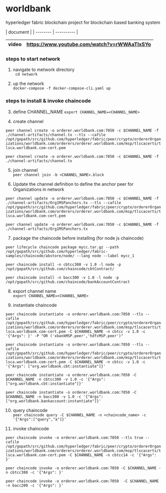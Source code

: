 # worldbank
hyperledger fabric blockchain project for blockchain based banking system

| document | 
| -------- | ---------- | 

| video | https://www.youtube.com/watch?v=rWWAaTIxSYo |
| ----- | ------------------------------------------- |

<explanation about project will be here>
 
 
 ### steps to start network
 1. navigate to metwork directory   
 ``` cd network```
 
 2. up the network   
 ``` docker-compose -f docker-compose-cli.yaml up ```


### steps to install & invoke chaincode

3. define CHANNEL_NAME
```export CHANNEL_NAME=<CHANNEL_NAME>```

4. create channel   
<!-- with TLS -->
```peer channel create -o orderer.worldbank.com:7050 -c $CHANNEL_NAME -f ./channel-artifacts/channel.tx --tls --cafile /opt/gopath/src/github.com/hyperledger/fabric/peer/crypto/ordererOrganizations/worldbank.com/orderers/orderer.worldbank.com/msp/tlscacerts/tlsca.worldbank.com-cert.pem```
<!-- without TLS -->
```peer channel create -o orderer.worldbank.com:7050 -c $CHANNEL_NAME -f ./channel-artifacts/channel.tx```

5. join channel   
```peer channel join -b <CHANNEL_NAME>.block```


6. Update the channel definition to define the anchor peer for Organizations in network   
<!-- with TLS -->
```peer channel update -o orderer.worldbank.com:7050 -c $CHANNEL_NAME -f ./channel-artifacts/Org1MSPanchors.tx --tls --cafile /opt/gopath/src/github.com/hyperledger/fabric/peer/crypto/ordererOrganizations/worldbank.com/orderers/orderer.worldbank.com/msp/tlscacerts/tlsca.worldbank.com-cert.pem```
<!-- without TLS -->
```peer channel update -o orderer.worldbank.com:7050 -c $CHANNEL_NAME -f ./channel-artifacts/Org1MSPanchors.tx```


7. package the chaincode before installing (for node js chaincode)   
<!-- 1. for lifecycle V2 alpha -->
```peer lifecycle chaincode package mycc.tar.gz --path /opt/gopath/src/github.com/hyperledger/fabric-samples/chaincode/abstore/node/ --lang node --label mycc_1```
<!-- 2. for V1.4 -->
<!-- for CBT -->
```peer chaincode install -n cbtcc300 -v 1.0 -l node -p /opt/gopath/src/github.com/chaincode/cbtContract/```
<!-- for bank system -->
```peer chaincode install -n bacc300 -v 1.0 -l node -p /opt/gopath/src/github.com/chaincode/bankAccountContract```

8. export channel name   
```export CHANNEL_NAME=<CHANNEL_NAME>```

9. instantiate chaincode    
<!-- with TLS and Policies-->
```peer chaincode instantiate -o orderer.worldbank.com:7050 --tls --cafile /opt/gopath/src/github.com/hyperledger/fabric/peer/crypto/ordererOrganizations/worldbank.com/orderers/orderer.worldbank.com/msp/tlscacerts/tlsca.worldbank.com-cert.pem -C $CHANNEL_NAME -n cbtcc -v 1.0 -c '{"Args": }' -P "OR ('xbankMSP.peer','hdfcMSP.peer')"```
<!-- with TLS and wihtout Policies -->
```peer chaincode instantiate -o orderer.worldbank.com:7050 --tls --cafile /opt/gopath/src/github.com/hyperledger/fabric/peer/crypto/ordererOrganizations/worldbank.com/orderers/orderer.worldbank.com/msp/tlscacerts/tlsca.worldbank.com-cert.pem -C $CHANNEL_NAME -n cbtcc -v 1.0 -c '{"Args": ["org.worldbank.cbt:instantiate"]}'```
<!-- withoutu TLS and without Policies -->
<!-- for CBT -->
```peer chaincode instantiate -o orderer.worldbank.com:7050 -C $CHANNEL_NAME -n cbtcc300 -v 1.0 -c '{"Args": ["org.worldbank.cbt:instantiate"]}'```
<!-- for bank system -->
```peer chaincode instantiate -o orderer.worldbank.com:7050 -C $CHANNEL_NAME -n bacc300 -v 1.0 -c '{"Args": ["org.worldbank.bankaccount:instantiate"]}'```

10. query chaincode   
```peer chaincode query -C $CHANNEL_NAME -n <chaincode_name> -c '{"Args":["query","a"]}'```

11. invoke chaincode   
<!-- with TLS -->
```peer chaincode invoke -o orderer.worldbank.com:7050 --tls true --cafile /opt/gopath/src/github.com/hyperledger/fabric/peer/crypto/ordererOrganizations/worldbank.com/orderers/orderer.worldbank.com/msp/tlscacerts/tlsca.worldbank.com-cert.pem -C $CHANNEL_NAME -n cbtcc14 -c '{"Args": }'```
<!-- without TLS -->
<!-- for CBT -->
```peer chaincode invoke -o orderer.worldbank.com:7050 -C $CHANNEL_NAME -n cbtcc300 -c '{"Args": }'```
<!-- for bank -->
```peer chaincode invoke -o orderer.worldbank.com:7050  -C $CHANNEL_NAME -n bacc200 -c '{"Args": }'```
